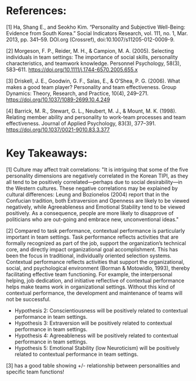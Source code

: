 # References:
[1] Ha, Shang E., and Seokho Kim. “Personality and Subjective Well-Being: Evidence from South Korea.” Social Indicators Research, vol. 111, no. 1, Mar. 2013, pp. 341–59. DOI.org (Crossref), doi:10.1007/s11205-012-0009-9.

[2] Morgeson, F. P., Reider, M. H., & Campion, M. A. (2005). Selecting individuals in team settings: The importance of social skills, personality characteristics, and teamwork knowledge. Personnel Psychology, 58(3), 583–611. https://doi.org/10.1111/j.1744-6570.2005.655.x

[3] Driskell, J. E., Goodwin, G. F., Salas, E., & O’Shea, P. G. (2006). What makes a good team player? Personality and team effectiveness. Group Dynamics: Theory, Research, and Practice, 10(4), 249–271. https://doi.org/10.1037/1089-2699.10.4.249

[4] Barrick, M. R., Stewart, G. L., Neubert, M. J., & Mount, M. K. (1998). Relating member ability and personality to work-team processes and team effectiveness. Journal of Applied Psychology, 83(3), 377–391. https://doi.org/10.1037/0021-9010.83.3.377

# Key Takeaways:
[1]  Culture may affect trait correlations: "It is intriguing that some of the five
personality dimensions are negatively correlated in the Korean TIPI, as they all tend to be
positively correlated—perhaps due to social desirability—in the Western cultures. These
negative correlations may be explained by cultural differences: Leung and Bozionelos
(2004) report that in the Confucian tradition, both Extraversion and Openness are likely to
be viewed negatively, while Agreeableness and Emotional Stability tend to be viewed
positively. As a consequence, people are more likely to disapprove of politicians who are
out-going and embrace new, unconventional ideas." 

[2] Compared to task performance, contextual performance is particularly
important in team settings. Task performance reflects activities that are
formally recognized as part of the job, support the organization’s technical core, and directly impact organizational goal accomplishment. This
has been the focus in traditional, individually oriented selection systems.
Contextual performance reflects activities that support the organizational,
social, and psychological environment (Borman & Motowidlo, 1993),
thereby facilitating effective team functioning. For example, the interpersonal helping, job dedication, and initiative reflective of contextual
performance helps make teams work in organizational settings. Without
this kind of contextual performance, the development and maintenance of
teams will not be successful.
* Hypothesis 2: Conscientiousness will be positively related to contextual
performance in team settings.
* Hypothesis 3: Extraversion will be positively related to contextual performance in team settings.
* Hypothesis 4: Agreeableness will be positively related to contextual performance in team settings.
* Hypothesis 5: Emotional Stability (low Neuroticism) will be positively related to contextual
performance in team settings.

[3] has a good table showing +/- relationship between personalities and specific team functions!
